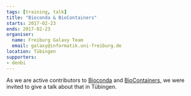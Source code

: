 ```yaml
---
tags: [training, talk]
title: "Bioconda & BioContainers"
starts: 2017-02-23
ends: 2017-02-23
organiser:
  name: Freiburg Galaxy Team
  email: galaxy@informatik.uni-freiburg.de
location: Tübingen
supporters:
- denbi
---
```


As we are active contributors to [Bioconda](https://bioconda.github.io/) and [BioContainers](https://biocontainers.pro/), we were invited to give a talk about that in Tübingen.
